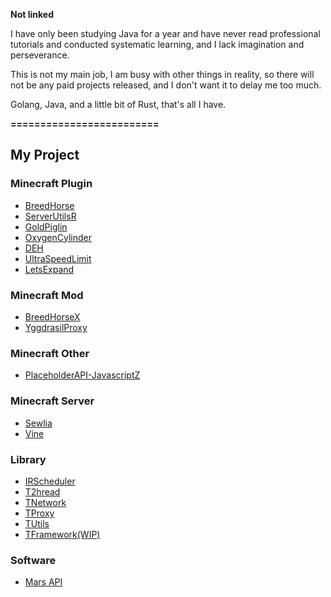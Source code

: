**Not linked**

I have only been studying Java for a year and have never read professional tutorials and conducted systematic learning, and I lack imagination and perseverance.

This is not my main job, I am busy with other things in reality, so there will not be any paid projects released, and I don't want it to delay me too much.

Golang, Java, and a little bit of Rust, that's all I have.

**=========================**
## My Project

### Minecraft Plugin
- [BreedHorse](https://github.com/404Setup/BreedHorse)
- [ServerUtilsR](https://github.com/404Setup/ServerUtils)
- [GoldPiglin](https://github.com/404Setup/GoldPiglin)
- [OxygenCylinder](https://github.com/404Setup/OxygenCylinder)
- [DEH](https://github.com/404Setup/deh)
- [UltraSpeedLimit](https://github.com/LevelTranic/UltraSpeedLimit)
- [LetsExpand](https://modrinth.com/plugin/lets-expand)

### Minecraft Mod
- [BreedHorseX](https://modrinth.com/plugin/breedhorse)
- [YggdrasilProxy](https://modrinth.com/mod/yggdrasil-proxy)

### Minecraft Other
- [PlaceholderAPI-JavascriptZ](https://github.com/404Setup/PlaceholderAPI-JavascriptZ)
  
### Minecraft Server
- [Sewlia](https://github.com/404Setup/Sewlia)
- [Vine](https://github.com/404Setup/Vine)

### Library
- [IRScheduler](https://github.com/404Setup/irs)
- [T2hread](https://github.com/404Setup/t-thread)
- [TNetwork](https://github.com/404Setup/t-network)
- [TProxy](https://github.com/404Setup/t-proxy)
- [TUtils](https://github.com/404Setup/t-utils)
- [TFramework(WIP)](https://github.com/404Setup/t-base)

### Software
- [Mars API](https://github.com/404Setup/Mars)
